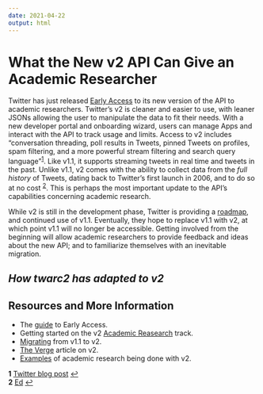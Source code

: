 ```yaml
---
date: 2021-04-22
output: html
---
```


# What the New v2 API Can Give an Academic Researcher

Twitter has just released [Early Access](https://developer.twitter.com/en/docs/twitter-api/early-access) to its new version of the API to academic researchers. Twitter’s v2 is cleaner and easier to use, with leaner JSONs allowing the user to manipulate the data to fit their needs. With a new developer portal and onboarding wizard, users can manage Apps and interact with the API to track usage and limits. Access to v2 includes “conversation threading, poll results in Tweets, pinned Tweets on profiles, spam filtering, and a more powerful stream filtering and search query language”<sup id="a1">[1](#f1)</sup>. Like v1.1, it supports streaming tweets in real time and tweets in the past. Unlike v1.1, v2 comes with the ability to collect data from the _full history_ of Tweets, dating back to Twitter’s first launch in 2006, and to do so at no cost <sup id="a2">[2](#f2)</sup>. This is perhaps the most important update to the API’s capabilities concerning academic research. 
 
While v2 is still in the development phase, Twitter is providing a [roadmap](https://trello.com/b/myf7rKwV/twitter-developer-platform-roadmap ), and continued use of v1.1. Eventually, they hope to replace v1.1 with v2,  at which point v1.1 will no longer be accessible. Getting involved from the beginning will allow academic researchers to provide feedback and ideas about the new API; and to familiarize themselves with an inevitable migration. 


## *How twarc2 has adapted to v2*   


## Resources and More Information
- The [guide](https://developer.twitter.com/en/products/twitter-api/early-access/guide) to Early Access.
- Getting started on the v2 [Academic Reasearch](https://developer.twitter.com/en/solutions/academic-research/resources) track. 
- [Migrating](https://developer.twitter.com/en/docs/twitter-api/migrate) from v1.1 to v2.
- [The Verge](https://www.theverge.com/2020/8/12/21364644/twitter-api-v2-new-access-tiers-developer-portal-support-developers) article on v2.  
- [Examples](https://developer.twitter.com/en/solutions/academic-research#uc-davis-and-max-planck-institute-for-human-development) of academic research being done with v2. 




<b id="f1">1</b> [Twitter blog post](https://blog.twitter.com/developer/en_us/topics/tools/2020/introducing_new_twitter_api.html) [↩](#a1)  
<b id="f2">2</b> [Ed](https://news.docnow.io/twarc2-779278e66ea0) [↩](#a2)   

